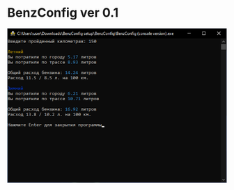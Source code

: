 # BenzConfig ver 0.1
![BenzConfig](https://github.com/va-chekaev/BenzConfig_0.1/blob/main/image.png)
